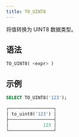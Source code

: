 ```yaml
---
title: TO_UINT8
---
```


将值转换为 UINT8 数据类型。

## 语法

```sql
TO_UINT8( <expr> )
```

## 示例

```sql
SELECT TO_UINT8('123');

┌─────────────────┐
│ to_uint8('123') │
├─────────────────┤
│             123 │
└─────────────────┘
```